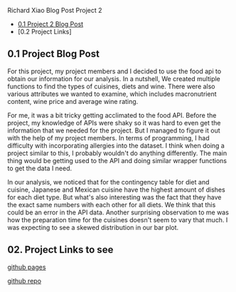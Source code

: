Richard Xiao Blog Post Project 2

  - [0.1  Project 2 Blog Post](#blog-post)
  - [0.2  Project Links]
  
  
  
  
## 0.1 Project Blog Post


For this project, my project members and I decided to use the food api to obtain our information for our analysis. In a nutshell, We created multiple functions to find the types of cuisines, diets and wine. There were also various attributes we wanted to examine, which includes macronutrient content, wine price and average wine rating. 

For me, it was a bit tricky getting acclimated to the food API. Before the project, my knowledge of APIs were shaky so it was hard to even get the information that we needed for the project. But I managed to figure it out with the help of my project members. In terms of programming, I had difficulty with incorporating allergies into the dataset. I think when doing a project similar to this, I probably wouldn't do anything differently. The main thing would be getting used to the API and doing similar wrapper functions to get the data I need.  


In our analysis, we noticed that for the contingency table for diet and cuisine, Japanese and Mexican cuisine have the highest amount of dishes for each diet type. But what's also interesting was the fact that they have the exact same numbers with each other for all diets. We think that this could be an error in the API data. Another surprising observation to me was how the preparation time for the cuisines doesn't seem to vary that much. I was expecting to see a skewed distribution in our bar plot.



## 02. Project Links to see

[github pages](https://branticus71.github.io/Project-2-Group-Q/)



[github repo](https://github.com/Branticus71/Project-2-Group-Q)
